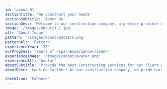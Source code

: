 ```yaml
---
id: 'about-01'
sectionTitle: 'We Construct your needs'
sectionSubtitle: 'About Us'
sectionDesc: 'Welcome to our construction company, a premier provider of steel structure solutions and remodeling services.With years of industry experience and a deep-rooted commitment to craftsmanship, we have established ourselves as a trusted name in the construction field. Our team of skilled professionals excels in the design, fabrication, and installation of robust steel structures, tailored to meet the unique needs of our clients.  '
image: '/images/about/1-1.jpg'
alt: 'About Image'
pattern: '/images/about/pattern.png'
patternAlt: 'Pattern'
experienceYear: '25'
ourProgress: 'Years of <span>Experience</span>'
experienceImage: '/images/about/avatar.png'
experienceAlt: 'Avatar'
aboutSubtitle: 'Provide the best Constructing services for our client with their satisfaction'
aboutDesc: 'Look no further! At our construction company, we pride ourselves on delivering exceptional quality and unparalleled expertise in constructing steel structures and transforming spaces through stunning remodeling projects. With our team of highly skilled professionals, cutting-edge technology, and a meticulous attention to detail, we ensure that every project is completed to perfection. From commercial buildings to residential homes, we combine strength, durability, and aesthetic appeal to create remarkable steel structures and breath-taking remodels that exceed your expectations. Trust us to bring your vision to life with precision and excellence!'

checkIcon: 'FaCheck'
---
```

